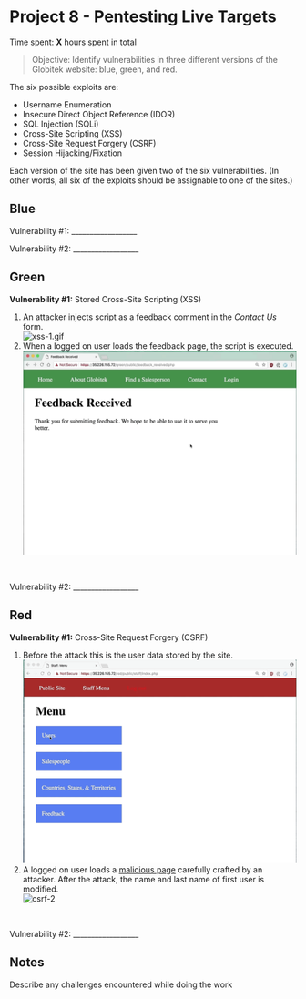 # Project 8 - Pentesting Live Targets

Time spent: **X** hours spent in total

> Objective: Identify vulnerabilities in three different versions of the Globitek website: blue, green, and red.

The six possible exploits are:
* Username Enumeration
* Insecure Direct Object Reference (IDOR)
* SQL Injection (SQLi)
* Cross-Site Scripting (XSS)
* Cross-Site Request Forgery (CSRF)
* Session Hijacking/Fixation

Each version of the site has been given two of the six vulnerabilities. (In other words, all six of the exploits should be assignable to one of the sites.)

## Blue

Vulnerability #1: __________________

Vulnerability #2: __________________


## Green

**Vulnerability #1:** Stored Cross-Site Scripting (XSS)

1. An attacker injects script as a feedback comment in the *Contact Us* form.  
  ![xss-1.gif](./green/xss/xss-1.gif)
2. When a logged on user loads the feedback page, the script is executed.  
  ![xss-2.gif](./green/xss/xss-2.gif)

<br>

Vulnerability #2: __________________


## Red

**Vulnerability #1:** Cross-Site Request Forgery (CSRF)

1. Before the attack this is the user data stored by the site.  
  ![csrf-1](./red/csrf/csrf-1.gif)
2. A logged on user loads a [malicious page](./red/csrf/index.html) carefully crafted by an attacker. After the attack, the name and last name of first user is modified.  
  ![csrf-2](./red/csrf/csrf-2.gif)

<br>

Vulnerability #2: __________________


## Notes

Describe any challenges encountered while doing the work

